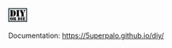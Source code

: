 # <img src="docs/sources/assets/images/logo.png" style="height:1em; vertical-align: middle;">

Documentation: https://5uperpalo.github.io/diy/